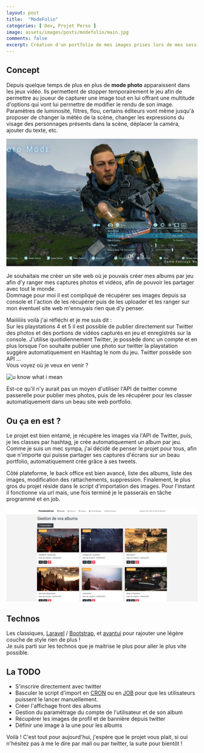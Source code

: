 ```yaml
---
layout: post
title:  "ModeFolio"
categories: [ Dev, Projet Perso ]
image: assets/images/posts/modefolio/main.jpg
comments: false
excerpt: Création d'un portfolio de mes images prises lors de mes sessions de jeu. 
---
```


## Concept

Depuis quelque temps de plus en plus de **mode photo** apparaissent dans les jeux vidéo. Ils permettent de stopper temporairement le jeu afin de permettre au joueur de capturer une image tout en lui offrant une multitude d'options qui vont lui permettre de modifier le rendu de son image.
Paramètres de luminosité, filtres, flou, certains éditeurs vont même jusqu'à proposer de changer la météo de la scène, changer les expressions du visage des personnages présents dans la scène, déplacer la caméra, ajouter du texte, etc.

![Mode photo Ghost Of Tsushima](/assets/images/posts/modefolio/death_stranding.jpeg)

Je souhaitais me créer un site web où je pouvais créer mes albums par jeu afin d'y ranger mes captures photos et vidéos, afin de pouvoir les partager avec tout le monde.  
Dommage pour moi il est compliqué de récupérer ses images depuis sa console et l'action de les récupérer puis de les uploader et les ranger sur mon éventuel site web m'ennuyais rien que d'y penser.

Maiiiiiiis voilà j'ai réfléchi et je me suis dit :   
Sur les playstations 4 et 5 il est possible de publier directement sur Twitter des photos et des portions de vidéos capturés en jeu et enregistrés sur la console.
J'utilise quotidiennement Twitter, je possède donc un compte et en plus lorsque l'on souhaite publier une photo sur twitter la playstation suggère automatiquement en Hashtag le nom du jeu.
Twitter possède son API ...  
Vous voyez où je veux en venir ?   

![u know what i mean](https://media.giphy.com/media/139O4f5FHk5dug/giphy.gif)

Est-ce qu'il n'y aurait pas un moyen d'utiliser l'API de twitter comme passerelle pour publier mes photos, puis de les récupérer pour les classer automatiquement dans un beau site web portfolio.

## Ou ça en est ?

Le projet est bien entamé, je récupère les images via l'API de Twitter, puis, je les classes par hashtag, je crée automatiquement un album par jeu.
Comme je suis un mec sympa, j'ai décidé de penser le projet pour tous, afin que n'importe qui puisse partager ses captures d'écrans sur un beau portfolio, automatiquement crée grâce à ses tweets.  

Côté plateforme, le back office est bien avancé, liste des albums, liste des images, modification des rattachements, suppression.
Finalement, le plus gros du projet réside dans le script d'importation des images. Pour l'instant il fonctionne via url mais, une fois terminé je le passerais en tâche programmé et en job.

![Administration des albums](/assets/images/posts/modefolio/modefolio-1.png)

## Technos

Les classiques, [Laravel](https://laravel.com/) / [Bootstrap](https://getbootstrap.com/docs/5.0/getting-started/introduction/), et [avantui](https://www.avantui.com/docs/getting-started.html) pour rajouter une légère couche de style rien de plus !  
Je suis parti sur les technos que je maitrise le plus pour aller le plus vite possible.

## La TODO

- S'inscrire directement avec twitter
- Basculer le script d'import en [CRON](https://laravel.com/docs/8.x/scheduling) ou en [JOB](https://laravel.com/docs/8.x/queues) pour que les utilisateurs puissent le lancer manuellement.
- Créer l'affichage front des albums
- Gestion du paramétrage du compte de l'utilisateur et de son album
- Récupérer les images de profil et de bannière depuis twitter
- Définir une image à la une pour les albums

Voilà ! C'est tout pour aujourd'hui, j'espère que le projet vous plait, si oui n'hésitez pas à me le dire par mail ou par twitter, la suite pour bientôt !  
